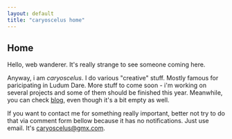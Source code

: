 ```yaml
---
layout: default
title: "caryoscelus home"
---
```


Home
----

Hello, web wanderer. It's really strange to see someone coming here.

Anyway, i am *caryoscelus*. I do various "creative" stuff. Mostly famous for
paricipating in Ludum Dare. More stuff to come soon - i'm working on several
projects and some of them should be finished this year. Meanwhile, you
can check [blog][blog], even though it's a bit empty as well.

If you want to contact me for something really important, better not try to do
that via comment form bellow because it has no notifications. Just use email.
It's [caryoscelus@gmx.com][mail].

[blog]:         /blog/
[projects]:     /projects/
[mail]:         mailto:caryoscelus@gmx.com
